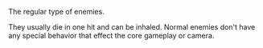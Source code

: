 The regular type of enemies.

They usually die in one hit and can be inhaled. Normal enemies don't have any special behavior that effect the core gameplay or camera.